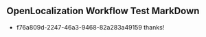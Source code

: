## OpenLocalization Workflow Test MarkDown
* f76a809d-2247-46a3-9468-82a283a49159 thanks!

<!--HONumber=Jul16_HO5-->


